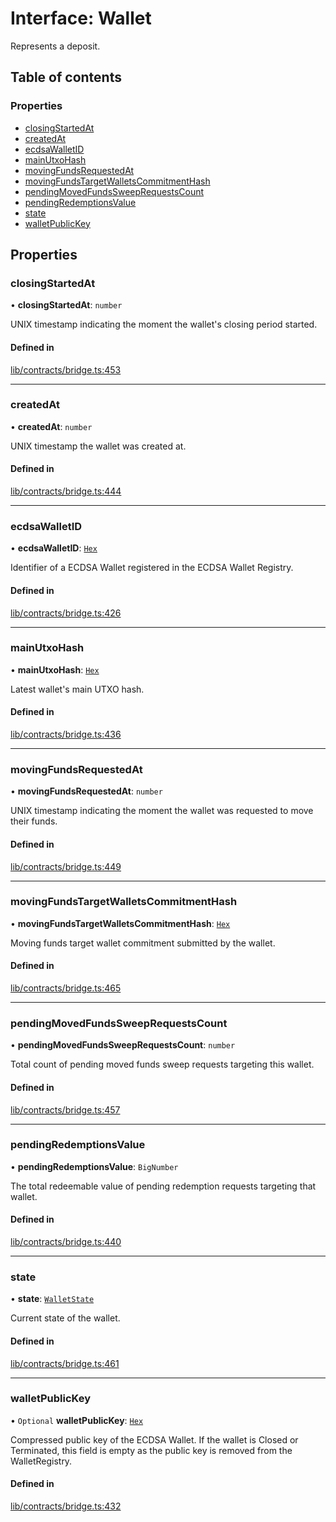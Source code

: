# Interface: Wallet

Represents a deposit.

## Table of contents

### Properties

- [closingStartedAt](Wallet.md#closingstartedat)
- [createdAt](Wallet.md#createdat)
- [ecdsaWalletID](Wallet.md#ecdsawalletid)
- [mainUtxoHash](Wallet.md#mainutxohash)
- [movingFundsRequestedAt](Wallet.md#movingfundsrequestedat)
- [movingFundsTargetWalletsCommitmentHash](Wallet.md#movingfundstargetwalletscommitmenthash)
- [pendingMovedFundsSweepRequestsCount](Wallet.md#pendingmovedfundssweeprequestscount)
- [pendingRedemptionsValue](Wallet.md#pendingredemptionsvalue)
- [state](Wallet.md#state)
- [walletPublicKey](Wallet.md#walletpublickey)

## Properties

### closingStartedAt

• **closingStartedAt**: `number`

UNIX timestamp indicating the moment the wallet's closing period started.

#### Defined in

[lib/contracts/bridge.ts:453](typescript/src/lib/contracts/bridge.ts#L453)

___

### createdAt

• **createdAt**: `number`

UNIX timestamp the wallet was created at.

#### Defined in

[lib/contracts/bridge.ts:444](typescript/src/lib/contracts/bridge.ts#L444)

___

### ecdsaWalletID

• **ecdsaWalletID**: [`Hex`](../classes/Hex.md)

Identifier of a ECDSA Wallet registered in the ECDSA Wallet Registry.

#### Defined in

[lib/contracts/bridge.ts:426](typescript/src/lib/contracts/bridge.ts#L426)

___

### mainUtxoHash

• **mainUtxoHash**: [`Hex`](../classes/Hex.md)

Latest wallet's main UTXO hash.

#### Defined in

[lib/contracts/bridge.ts:436](typescript/src/lib/contracts/bridge.ts#L436)

___

### movingFundsRequestedAt

• **movingFundsRequestedAt**: `number`

UNIX timestamp indicating the moment the wallet was requested to move their
funds.

#### Defined in

[lib/contracts/bridge.ts:449](typescript/src/lib/contracts/bridge.ts#L449)

___

### movingFundsTargetWalletsCommitmentHash

• **movingFundsTargetWalletsCommitmentHash**: [`Hex`](../classes/Hex.md)

Moving funds target wallet commitment submitted by the wallet.

#### Defined in

[lib/contracts/bridge.ts:465](typescript/src/lib/contracts/bridge.ts#L465)

___

### pendingMovedFundsSweepRequestsCount

• **pendingMovedFundsSweepRequestsCount**: `number`

Total count of pending moved funds sweep requests targeting this wallet.

#### Defined in

[lib/contracts/bridge.ts:457](typescript/src/lib/contracts/bridge.ts#L457)

___

### pendingRedemptionsValue

• **pendingRedemptionsValue**: `BigNumber`

The total redeemable value of pending redemption requests targeting that wallet.

#### Defined in

[lib/contracts/bridge.ts:440](typescript/src/lib/contracts/bridge.ts#L440)

___

### state

• **state**: [`WalletState`](../enums/WalletState-1.md)

Current state of the wallet.

#### Defined in

[lib/contracts/bridge.ts:461](typescript/src/lib/contracts/bridge.ts#L461)

___

### walletPublicKey

• `Optional` **walletPublicKey**: [`Hex`](../classes/Hex.md)

Compressed public key of the ECDSA Wallet. If the wallet is Closed
or Terminated, this field is empty as the public key is removed from the
WalletRegistry.

#### Defined in

[lib/contracts/bridge.ts:432](typescript/src/lib/contracts/bridge.ts#L432)
